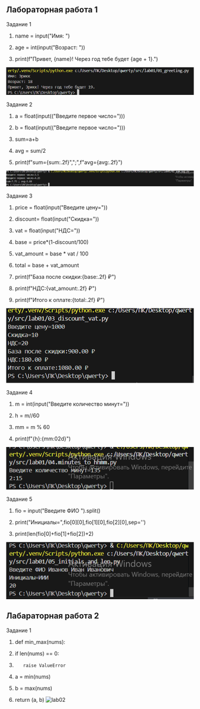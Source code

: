 ## Лабораторная работа 1
            
Задание 1
1. name = input("Имя: ")

2. age = int(input("Возраст: "))

3. print(f"Привет, {name}! Через год тебе будет {age + 1}.")

![lab01](./src/images1/lab01/01_greeting.png)

Задание 2
1. a = float(input(("Введите первое число=")))

2. b = float(input(("Введите первое число=")))

3. sum=a+b

4. avg = sum/2

5. print(f"sum={sum:.2f}",";",f"avg={avg:.2f}")

![lab01](./src/images1/lab01/02_sum_avg.png)
            
Задание 3
1. price = float(input("Введите цену="))

2. discount= float(input("Скидка="))

3. vat = float(input("НДС="))

4. base = price*(1-discount/100)

5. vat_amount = base * vat / 100

6. total = base + vat_amount

7. print(f"База после скидки:{base:.2f} ₽")

8. print(f"НДС:{vat_amount:.2f} ₽")

9. print(f"Итого к оплате:{total:.2f} ₽")

![lab01](./src/images1/lab01/03_discount_vat.png)

Задание 4
1. m = int(input("Введите количество минут="))

2. h = m//60

3. mm = m % 60

4. print(f"{h}:{mm:02d}")

![lab01](./src/images1/lab01/04_minutes_to_hhmm.png)

Задание 5
1. fio = input("Введите ФИО ").split()

2. print("Инициалы=",fio[0][0],fio[1][0],fio[2][0],sep='')

3. print(len(fio[0]+fio[1]+fio[2])+2)

![lab01](./src/images1/lab01/05_initials_and_len.png)

## Лабараторная работа 2
Задание 1
1. def min_max(nums):

2.   if len(nums) == 0:

3.        raise ValueError

4.    a = min(nums)

5.    b = max(nums)

6.    return (a, b)
![lab02](./src/images1/lab01/01.png)